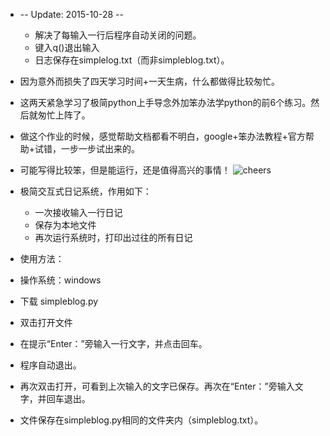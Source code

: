 ﻿- -- Update: 2015-10-28 --
  - 解决了每输入一行后程序自动关闭的问题。
  - 键入q()退出输入
  - 日志保存在simplelog.txt（而非simpleblog.txt）。
  
 

- 因为意外而损失了四天学习时间+一天生病，什么都做得比较匆忙。
- 这两天紧急学习了极简python上手导念外加笨办法学python的前6个练习。然后就匆忙上阵了。
- 做这个作业的时候，感觉帮助文档都看不明白，google+笨办法教程+官方帮助+试错，一步一步试出来的。
- 可能写得比较笨，但是能运行，还是值得高兴的事情！
![cheers](http://images.clipartpanda.com/smile-clipart-9izE6adiE.jpeg)

- 极简交互式日记系统，作用如下：
  - 一次接收输入一行日记
  - 保存为本地文件
  - 再次运行系统时，打印出过往的所有日记
 
 - 使用方法：
  - 操作系统：windows
  - 下载 simpleblog.py
  - 双击打开文件
  - 在提示“Enter：”旁输入一行文字，并点击回车。
  - 程序自动退出。
  - 再次双击打开，可看到上次输入的文字已保存。再次在“Enter：”旁输入文字，并回车退出。
  - 文件保存在simpleblog.py相同的文件夹内（simpleblog.txt）。